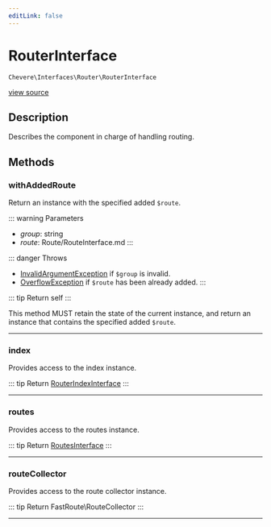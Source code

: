 ```yaml
---
editLink: false
---
```


# RouterInterface

`Chevere\Interfaces\Router\RouterInterface`

[view source](https://github.com/chevere/chevere/blob/main/src/Chevere/Interfaces/Router/RouterInterface.php)

## Description

Describes the component in charge of handling routing.

## Methods

### withAddedRoute

Return an instance with the specified added `$route`.

::: warning Parameters
- *group*: string
- *route*: Route/RouteInterface.md
:::

::: danger Throws
- [InvalidArgumentException](../../Exceptions/Core/InvalidArgumentException.md) if `$group` is invalid.
- [OverflowException](../../Exceptions/Core/OverflowException.md) if `$route` has been already added.
:::

::: tip Return
self
:::

This method MUST retain the state of the current instance, and return
an instance that contains the specified added `$route`.

---

### index

Provides access to the index instance.

::: tip Return
[RouterIndexInterface](./RouterIndexInterface.md)
:::

---

### routes

Provides access to the routes instance.

::: tip Return
[RoutesInterface](./RoutesInterface.md)
:::

---

### routeCollector

Provides access to the route collector instance.

::: tip Return
FastRoute\RouteCollector
:::

---
